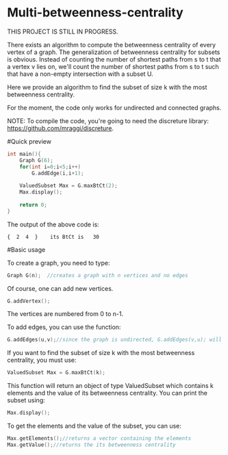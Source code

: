 # Multi-betweenness-centrality

THIS PROJECT IS STILL IN PROGRESS.

There exists an algorithm to compute the betweenness centrality of every vertex of a graph. The generalization of betweenness centrality for subsets is obvious. Instead of counting the number of shortest paths from s to t that a vertex v lies on, we'll count the number of shortest paths from s to t such that have a non-empty intersection with a subset U.

Here we provide an algorithm to find the subset of size k with the most betweenness centrality.

For the moment, the code only works for undirected and connected graphs.

NOTE: To compile the code, you're going to need the discreture library: https://github.com/mraggi/discreture.

#Quick preview

```c++
int main(){
	Graph G(6);
	for(int i=0;i<5;i++)
		G.addEdge(i,i+1);
		
	ValuedSubset Max = G.maxBtCt(2);
	Max.display();
	
	return 0;
}

```

The output of the above code is:

    {  2  4  }    its BtCt is   30




#Basic usage

To create a graph, you need to type:
```c++
Graph G(n);  //creates a graph with n vertices and no edges
```
Of course, one can add new vertices.
```c++
G.addVertex();
```
The vertices are numbered from 0 to n-1.

To add edges, you can use the function:
```c++
G.addEdges(u,v);//since the graph is undirected, G.addEdges(v,u); will do the same
```



If you want to find the subset of size k with the most betweenness centrality, you must use:
```c++
ValuedSubset Max = G.maxBtCt(k);
```
This function will return an object of type ValuedSubset which contains k elements and the value of its betweenness centrality. You can print the subset using:
```c++
Max.display(); 
```
To get the elements and the value of the subset, you can use:
```c++
Max.getElements();//returns a vector containing the elements
Max.getValue();//returns the its betweenness centrality
```



